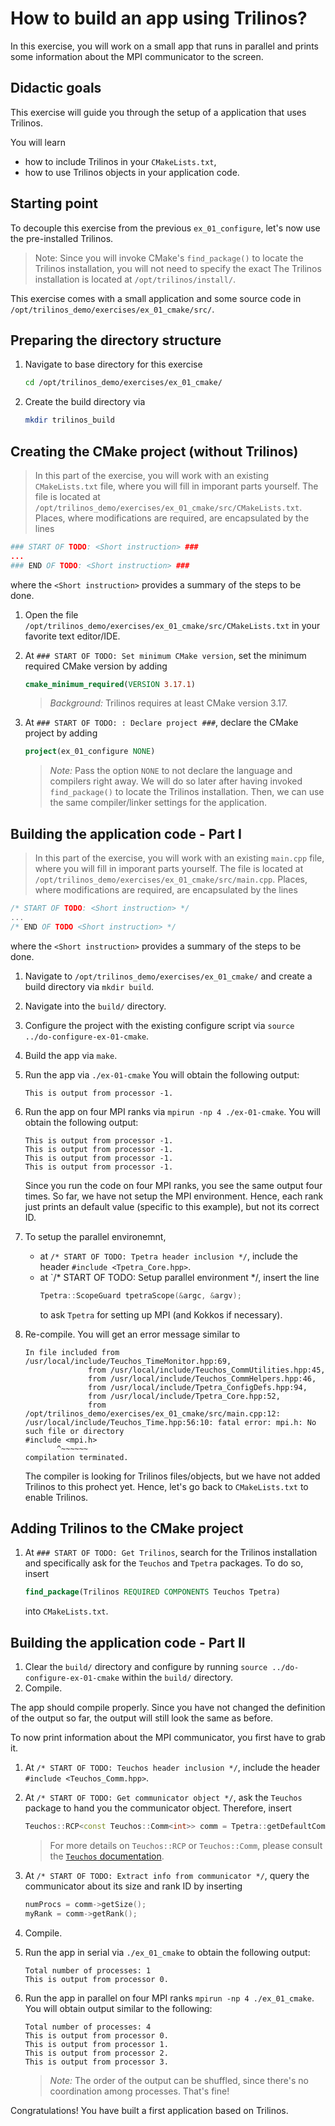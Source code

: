 # How to build an app using Trilinos?

In this exercise, you will work on a small app that runs in parallel and prints some information about the MPI communicator to the screen.

## Didactic goals

This exercise will guide you through the setup of a application that uses Trilinos.

You will learn

- how to include Trilinos in your `CMakeLists.txt`,
- how to use Trilinos objects in your application code.

## Starting point

To decouple this exercise from the previous `ex_01_configure`,
let's now use the pre-installed Trilinos.

> Note: Since you will invoke CMake's `find_package()` to locate the Trilinos installation,
you will not need to specify the exact
The Trilinos installation is located at `/opt/trilinos/install/`.

This exercise comes with a small application and some source code in `/opt/trilinos_demo/exercises/ex_01_cmake/src/`.

## Preparing the directory structure

1. Navigate to base directory for this exercise

   ```bash
   cd /opt/trilinos_demo/exercises/ex_01_cmake/
   ```

1. Create the build directory via

   ```bash
   mkdir trilinos_build
   ```

## Creating the CMake project (without Trilinos)

> In this part of the exercise, you will work with an existing `CMakeLists.txt` file, where you will fill in imporant parts yourself.
The file is located at `/opt/trilinos_demo/exercises/ex_01_cmake/src/CMakeLists.txt`. Places, where modifications are required, are encapsulated by the lines

```cmake
### START OF TODO: <Short instruction> ###
...
### END OF TODO: <Short instruction> ###
```

where the `<Short instruction>` provides a summary of the steps to be done.

1. Open the file `/opt/trilinos_demo/exercises/ex_01_cmake/src/CMakeLists.txt` in your favorite text editor/IDE.
1. At `### START OF TODO: Set minimum CMake version`, set the minimum required CMake version by adding

   ```cmake
   cmake_minimum_required(VERSION 3.17.1)
   ```

   > _Background:_ Trilinos requires at least CMake version 3.17.

1. At `### START OF TODO: : Declare project ###`, declare the CMake project by adding

   ```cmake
   project(ex_01_configure NONE)
   ```

   > _Note:_ Pass the option `NONE` to not declare the language and compilers right away.
   We will do so later after having invoked `find_package()` to locate the Trilinos installation.
   Then, we can use the same compiler/linker settings for the application.

## Building the application code - Part I

> In this part of the exercise, you will work with an existing `main.cpp` file, where you will fill in imporant parts yourself.
The file is located at `/opt/trilinos_demo/exercises/ex_01_cmake/src/main.cpp`. Places, where modifications are required, are encapsulated by the lines

```cpp
/* START OF TODO: <Short instruction> */
...
/* END OF TODO <Short instruction> */
```

where the `<Short instruction>` provides a summary of the steps to be done.

1. Navigate to `/opt/trilinos_demo/exercises/ex_01_cmake/` and create a build directory via `mkdir build`.
1. Navigate into the `build/` directory.
1. Configure the project with the existing configure script via `source ../do-configure-ex-01-cmake`.
1. Build the app via `make`.
1. Run the app via `./ex-01-cmake`
   You will obtain the following output:

   ```
   This is output from processor -1.
   ```
1. Run the app on four MPI ranks via `mpirun -np 4 ./ex-01-cmake`.
   You will obtain the following output:

   ```
   This is output from processor -1.
   This is output from processor -1.
   This is output from processor -1.
   This is output from processor -1.
   ```

   Since you run the code on four MPI ranks, you see the same output four times.
   So far, we have not setup the MPI environment.
   Hence, each rank just prints an default value (specific to this example), but not its correct ID.

1. To setup the parallel environemnt,

   - at `/* START OF TODO: Tpetra header inclusion */`, include the header `#include <Tpetra_Core.hpp>`.
   - at `/* START OF TODO: Setup parallel environment */, insert the line
      ```c++
      Tpetra::ScopeGuard tpetraScope(&argc, &argv);
      ```
      to ask `Tpetra` for setting up MPI (and Kokkos if necessary).

1. Re-compile. You will get an error message similar to

   ```
   In file included from /usr/local/include/Teuchos_TimeMonitor.hpp:69,
                 from /usr/local/include/Teuchos_CommUtilities.hpp:45,
                 from /usr/local/include/Teuchos_CommHelpers.hpp:46,
                 from /usr/local/include/Tpetra_ConfigDefs.hpp:94,
                 from /usr/local/include/Tpetra_Core.hpp:52,
                 from /opt/trilinos_demo/exercises/ex_01_cmake/src/main.cpp:12:
   /usr/local/include/Teuchos_Time.hpp:56:10: fatal error: mpi.h: No such file or directory
   #include <mpi.h>
          ^~~~~~~
   compilation terminated.
   ```

   The compiler is looking for Trilinos files/objects, but we have not added Trilinos to this prohect yet.
   Hence, let's go back to `CMakeLists.txt` to enable Trilinos.

## Adding Trilinos to the CMake project

1. At `### START OF TODO: Get Trilinos`,
search for the Trilinos installation and specifically ask for the `Teuchos` and `Tpetra` packages.
To do so, insert

   ```cmake
   find_package(Trilinos REQUIRED COMPONENTS Teuchos Tpetra)
   ```

   into `CMakeLists.txt`.

## Building the application code - Part II

1. Clear the `build/` directory and configure by running `source ../do-configure-ex-01-cmake` within the `build/` directory.
1. Compile.

The app should compile properly.
Since you have not changed the definition of the output so far, the output will still look the same as before.

To now print information about the MPI communicator, you first have to grab it.

1. At `/* START OF TODO: Teuchos header inclusion */`, include the header `#include <Teuchos_Comm.hpp>`.

1. At `/* START OF TODO: Get communicator object */`, ask the `Teuchos` package to hand you the communicator object.
Therefore, insert

   ```c++
   Teuchos::RCP<const Teuchos::Comm<int>> comm = Tpetra::getDefaultComm();
   ```

   > For more details on `Teuchos::RCP` or `Teuchos::Comm`, please consult the [`Teuchos` documentation](https://trilinos.org/docs/dev/packages/teuchos/doc/html/index.html).

1. At `/* START OF TODO: Extract info from communicator */`, query the communicator about its size and rank ID by inserting

   ```c++
   numProcs = comm->getSize();
   myRank = comm->getRank();
   ```

1. Compile.

1. Run the app in serial via `./ex_01_cmake` to obtain the following output:

   ```
   Total number of processes: 1
   This is output from processor 0.
   ```

1. Run the app in parallel on four MPI ranks `mpirun -np 4 ./ex_01_cmake`. You will obtain output similar to the following:

   ```
   Total number of processes: 4
   This is output from processor 0.
   This is output from processor 1.
   This is output from processor 2.
   This is output from processor 3.
   ```

   > _Note:_ The order of the output can be shuffled, since there's no coordination among processes. That's fine!

Congratulations! You have built a first application based on Trilinos.
